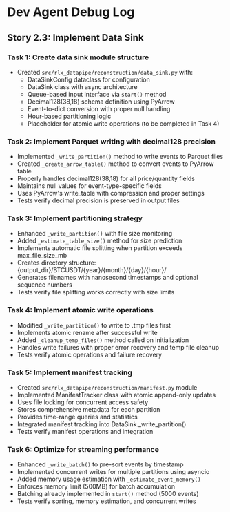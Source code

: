 # Dev Agent Debug Log

## Story 2.3: Implement Data Sink

### Task 1: Create data sink module structure
- Created `src/rlx_datapipe/reconstruction/data_sink.py` with:
  - DataSinkConfig dataclass for configuration
  - DataSink class with async architecture
  - Queue-based input interface via `start()` method
  - Decimal128(38,18) schema definition using PyArrow
  - Event-to-dict conversion with proper null handling
  - Hour-based partitioning logic
  - Placeholder for atomic write operations (to be completed in Task 4)

### Task 2: Implement Parquet writing with decimal128 precision
- Implemented `_write_partition()` method to write events to Parquet files
- Created `_create_arrow_table()` method to convert events to PyArrow table
- Properly handles decimal128(38,18) for all price/quantity fields
- Maintains null values for event-type-specific fields
- Uses PyArrow's write_table with compression and proper settings
- Tests verify decimal precision is preserved in output files

### Task 3: Implement partitioning strategy
- Enhanced `_write_partition()` with file size monitoring
- Added `_estimate_table_size()` method for size prediction
- Implements automatic file splitting when partition exceeds max_file_size_mb
- Creates directory structure: {output_dir}/BTCUSDT/{year}/{month}/{day}/{hour}/
- Generates filenames with nanosecond timestamps and optional sequence numbers
- Tests verify file splitting works correctly with size limits

### Task 4: Implement atomic write operations
- Modified `_write_partition()` to write to .tmp files first
- Implements atomic rename after successful write
- Added `_cleanup_temp_files()` method called on initialization
- Handles write failures with proper error recovery and temp file cleanup
- Tests verify atomic operations and failure recovery

### Task 5: Implement manifest tracking
- Created `src/rlx_datapipe/reconstruction/manifest.py` module
- Implemented ManifestTracker class with atomic append-only updates
- Uses file locking for concurrent access safety
- Stores comprehensive metadata for each partition
- Provides time-range queries and statistics
- Integrated manifest tracking into DataSink._write_partition()
- Tests verify manifest operations and integration

### Task 6: Optimize for streaming performance
- Enhanced `_write_batch()` to pre-sort events by timestamp
- Implemented concurrent writes for multiple partitions using asyncio
- Added memory usage estimation with `_estimate_event_memory()`
- Enforces memory limit (500MB) for batch accumulation
- Batching already implemented in `start()` method (5000 events)
- Tests verify sorting, memory estimation, and concurrent writes